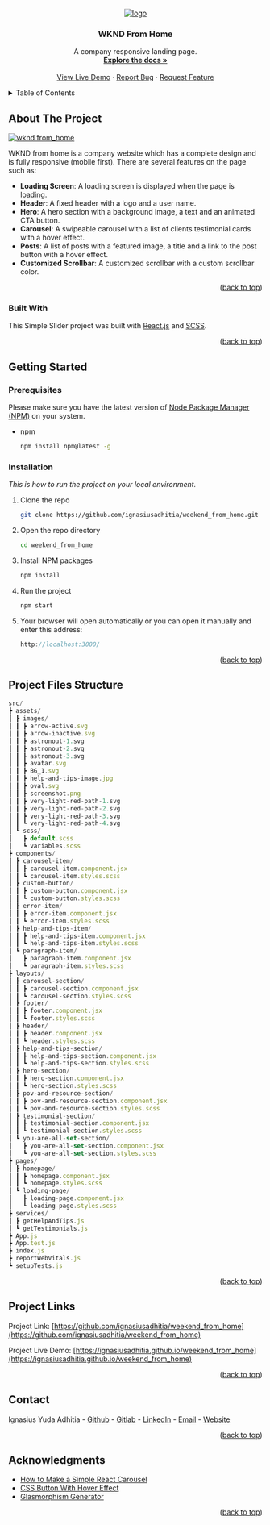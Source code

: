 <!-- PROJECT LOGO -->
<br />
<div align="center"> 
  <div>
    <a href="https://github.com/ignasiusadhitia/weekend_from_home">    
      <img src="src/assets/images/astronout-1.svg" alt="logo">
    </a>
  </div>
  
    
  <h3 align="center">WKND From Home</h3>

  <p align="center">
    A company responsive landing page.
    <br />
    <a href="https://github.com/ignasiusadhitia/weekend_from_home"><strong>Explore the docs »</strong></a>
    <br />
    <br />
    <a href="https://ignasiusadhitia.github.io/weekend_from_home">View Live Demo</a>
    ·
    <a href="https://github.com/ignasiusadhitia/weekend_from_home/issues">Report Bug</a>
    ·
    <a href="https://github.com/ignasiusadhitia/weekend_from_home/issues">Request Feature</a>
  </p>
</div>



<!-- TABLE OF CONTENTS -->
<details>
  <summary>Table of Contents</summary>
  <ol>
    <li>
      <a href="#about-the-project">About The Project</a>
      <ul>
        <li><a href="#built-with">Built With</a></li>
      </ul>
    </li>
    <li>
      <a href="#getting-started">Getting Started</a>
      <ul>
        <li><a href="#prerequisites">Prerequisites</a></li>
        <li><a href="#installation">Installation</a></li>
      </ul>
    </li>    
    <li><a href="#project-files-structure">Project Files Structure</a></li>  
    <li><a href="#project-links">Project Links</a></li>
    <li><a href="#contact">Contact</a></li>   
    <li><a href="#acknowledgments">Acknowledgments</a></li>       
  </ol>
</details>



<!-- ABOUT THE PROJECT -->
## About The Project

[![wknd from_home ][product-screenshot]](https://ignasiusadhitia.github.io/weekend_from_home)

WKND from home is a company website which has a complete design and is fully responsive (mobile first). There are several features on the page such as:

- **Loading Screen**: A loading screen is displayed when the page is loading.
- **Header**: A fixed header with a logo and a user name.
- **Hero**: A hero section with a background image, a text and an animated CTA button.
- **Carousel**: A swipeable carousel with a list of clients testimonial cards with a hover effect.
- **Posts**: A list of posts with a featured image, a title and a link to the post button with a hover effect.
- **Customized Scrollbar**: A customized scrollbar with a custom scrollbar color.



  
<p align="right">(<a href="#top">back to top</a>)</p>



### Built With

This Simple Slider project was built with [React.js](https://reactjs.org/) and [SCSS](https://sass-lang.com/).

<p align="right">(<a href="#top">back to top</a>)</p>



<!-- GETTING STARTED -->
## Getting Started

### Prerequisites

Please make sure you have the latest version of [Node Package Manager (NPM)](https://www.npmjs.com/) on your system.
* npm
  ```sh
  npm install npm@latest -g
  ```

### Installation

_This is how to run the project on your local environment._

1. Clone the repo
   ```sh
   git clone https://github.com/ignasiusadhitia/weekend_from_home.git
   ```
2. Open the repo directory
   ```sh
   cd weekend_from_home
   ```
3. Install NPM packages
   ```sh
   npm install
   ```
4. Run the project
   ```js
   npm start
   ```
5. Your browser will open automatically or you can open it manually and enter this address:
   ```js
   http://localhost:3000/
   ```
   
<p align="right">(<a href="#top">back to top</a>)</p>





<!-- PROJECT FILES STRUCTURE -->
## Project Files Structure

```js
src/
┣ assets/
┃ ┣ images/
┃ ┃ ┣ arrow-active.svg
┃ ┃ ┣ arrow-inactive.svg
┃ ┃ ┣ astronout-1.svg
┃ ┃ ┣ astronout-2.svg
┃ ┃ ┣ astronout-3.svg
┃ ┃ ┣ avatar.svg
┃ ┃ ┣ BG_1.svg
┃ ┃ ┣ help-and-tips-image.jpg
┃ ┃ ┣ oval.svg
┃ ┃ ┣ screenshot.png
┃ ┃ ┣ very-light-red-path-1.svg
┃ ┃ ┣ very-light-red-path-2.svg
┃ ┃ ┣ very-light-red-path-3.svg
┃ ┃ ┗ very-light-red-path-4.svg
┃ ┗ scss/
┃   ┣ default.scss
┃   ┗ variables.scss
┣ components/
┃ ┣ carousel-item/
┃ ┃ ┣ carousel-item.component.jsx
┃ ┃ ┗ carousel-item.styles.scss
┃ ┣ custom-button/
┃ ┃ ┣ custom-button.component.jsx
┃ ┃ ┗ custom-button.styles.scss
┃ ┣ error-item/
┃ ┃ ┣ error-item.component.jsx
┃ ┃ ┗ error-item.styles.scss
┃ ┣ help-and-tips-item/
┃ ┃ ┣ help-and-tips-item.component.jsx
┃ ┃ ┗ help-and-tips-item.styles.scss
┃ ┗ paragraph-item/
┃   ┣ paragraph-item.component.jsx
┃   ┗ paragraph-item.styles.scss
┣ layouts/
┃ ┣ carousel-section/
┃ ┃ ┣ carousel-section.component.jsx
┃ ┃ ┗ carousel-section.styles.scss
┃ ┣ footer/
┃ ┃ ┣ footer.component.jsx
┃ ┃ ┗ footer.styles.scss
┃ ┣ header/
┃ ┃ ┣ header.component.jsx
┃ ┃ ┗ header.styles.scss
┃ ┣ help-and-tips-section/
┃ ┃ ┣ help-and-tips-section.component.jsx
┃ ┃ ┗ help-and-tips-section.styles.scss
┃ ┣ hero-section/
┃ ┃ ┣ hero-section.component.jsx
┃ ┃ ┗ hero-section.styles.scss
┃ ┣ pov-and-resource-section/
┃ ┃ ┣ pov-and-resource-section.component.jsx
┃ ┃ ┗ pov-and-resource-section.styles.scss
┃ ┣ testimonial-section/
┃ ┃ ┣ testimonial-section.component.jsx
┃ ┃ ┗ testimonial-section.styles.scss
┃ ┗ you-are-all-set-section/
┃   ┣ you-are-all-set-section.component.jsx
┃   ┗ you-are-all-set-section.styles.scss
┣ pages/
┃ ┣ homepage/
┃ ┃ ┣ homepage.component.jsx
┃ ┃ ┗ homepage.styles.scss
┃ ┗ loading-page/
┃   ┣ loading-page.component.jsx
┃   ┗ loading-page.styles.scss
┣ services/
┃ ┣ getHelpAndTips.js
┃ ┗ getTestimonials.js
┣ App.js
┣ App.test.js
┣ index.js
┣ reportWebVitals.js
┗ setupTests.js

```

<p align="right">(<a href="#top">back to top</a>)</p>



<!-- PROJECT LINKS -->
## Project Links

Project Link: [https://github.com/ignasiusadhitia/weekend_from_home](https://github.com/ignasiusadhitia/weekend_from_home)

Project Live Demo: [https://ignasiusadhitia.github.io/weekend_from_home](https://ignasiusadhitia.github.io/weekend_from_home)

<p align="right">(<a href="#top">back to top</a>)</p>



<!-- CONTACT -->
## Contact

Ignasius Yuda Adhitia - [Github](https://github.com/ignasiusadhitia/) - [Gitlab](https://gitlab.com/ignasiusadhitia/) - [LinkedIn](https://www.linkedin.com/in/ignasiusadhitia/) - [Email](hi@ignasiusadhitia.com) - [Website](www.ignasiusadhitia.com)

<p align="right">(<a href="#top">back to top</a>)</p>


<!-- ACKNOWLEDGMENTS -->
## Acknowledgments

* [How to Make a Simple React Carousel](https://dev.to/rakumairu/simple-react-carousel-24m0)
* [CSS Button With Hover Effect](https://codepen.io/avvign/pen/NVJzQW)
* [Glasmorphism Generator](https://hype4.academy/tools/glassmorphism-generator)

<p align="right">(<a href="#top">back to top</a>)</p>


<!-- MARKDOWN LINKS & IMAGES -->
[product-screenshot]: src/assets/images/screenshot.png


